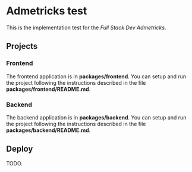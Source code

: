 # Admetricks test
This is the implementation test for the *Full Stack Dev Admetricks*.

## Projects
### Frontend
The frontend application is in **packages/frontend**. You can setup and run the project following the instructions described in the file **packages/frontend/README.md**.

### Backend
The backend application is in **packages/backend**. You can setup and run the project following the instructions described in the file **packages/backend/README.md**.

## Deploy
TODO.
